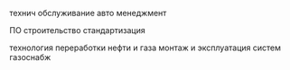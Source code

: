 технич обслуживание авто
менеджмент

ПО
строительство
стандартизация


технология переработки нефти и газа
монтаж и эксплуатация систем газоснабж